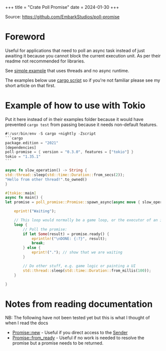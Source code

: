 +++
title = "Crate Poll Promise"
date = 2024-01-30
+++

Source: <https://github.com/EmbarkStudios/poll-promise>

# Foreword

Useful for applications that need to poll an async task instead of just awaiting it because you cannot block the current execution unit.
As per their readme not recommended for libraries.

See [simple example](https://github.com/EmbarkStudios/poll-promise/blob/main/examples/example.rs) that uses threads and no async runtime.

The examples below use [cargo script](@/rust/scripts.md) so if you're not familiar please see my short article on that first.

# Example of how to use with Tokio

Put it here instead of in their examples folder because it would have prevented `cargo test` from passing because it needs non-default features.

````rust
#!/usr/bin/env -S cargo +nightly -Zscript
```cargo
package.edition = "2021"
[dependencies]
poll-promise = { version = "0.3.0", features = ["tokio"] }
tokio = "1.35.1"
```

async fn slow_operation() -> String {
std::thread::sleep(std::time::Duration::from_secs(2));
"Hello from other thread!".to_owned()
}

#[tokio::main]
async fn main() {
let promise = poll_promise::Promise::spawn_async(async move { slow_operation().await });

    eprint!("Waiting");

    // This loop would normally be a game loop, or the executor of an immediate mode GUI.
    loop {
        // Poll the promise:
        if let Some(result) = promise.ready() {
            eprintln!("\nDONE: {:?}", result);
            break;
        } else {
            eprint!("."); // show that we are waiting
        }

        // Do other stuff, e.g. game logic or painting a UI
        std::thread::sleep(std::time::Duration::from_millis(100));
    }

}
````

# Notes from reading documentation

NB: The following have not been tested yet but this is what I thought of when I read the docs

- [Promise::new](https://docs.rs/poll-promise/latest/poll_promise/struct.Promise.html#method.new) - Useful if you direct access to the [Sender](https://docs.rs/poll-promise/latest/poll_promise/struct.Sender.html)
- [Promise::from_ready](https://docs.rs/poll-promise/latest/poll_promise/struct.Promise.html#method.from_ready) - Useful if no work is needed to resolve the promise but a promise needs to be returned.
